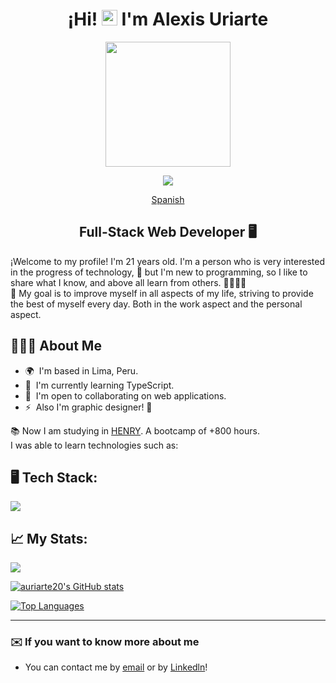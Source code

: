 <div align="center">

# ¡Hi! <img src="https://media.giphy.com/media/hvRJCLFzcasrR4ia7z/giphy.gif" width="25px"> I'm Alexis Uriarte </h1>

<img src="https://media2.giphy.com/media/zhYSVCirREeIZtONCI/giphy.gif?cid=ecf05e47fgjyv7k23bs3tpq8imq2tdf299yjveksn3ddl1uw&rid=giphy.gif" width=200 />

[![](https://visitcount.itsvg.in/api?id=Auriarte20&icon=5&color=0)](https://visitcount.itsvg.in)

[Spanish](./README-sp.md)

## Full-Stack Web Developer 🖥️

</div>

¡Welcome to my profile! I'm 21 years old. I'm a person who is very interested in the progress of technology, 🚀 but I'm new to programming, so I like to share what I know, and above all learn from others. 🫱🏼‍🫲🏼 <br/>
🎯 My goal is to improve myself in all aspects of my life, striving to provide the best of myself every day. Both in the work aspect and the personal aspect. 

## 🙋🏻‍♂️ About Me 

* 🌍  I'm based in Lima, Peru.
* 🧠  I'm currently learning TypeScript.
* 🤝  I'm open to collaborating on web applications.
* ⚡  Also I'm graphic designer! 🎨

📚 Now I am studying in [HENRY](https://www.soyhenry.com). A bootcamp of +800 hours. <br/>
I was able to learn technologies such as:

## 🖥️ Tech Stack:
<p align="left">
  <a href="https://skillicons.dev">
    <img src="https://skillicons.dev/icons?i=js,ts,html,css,react,redux,nodejs,express,postgres,git,md,ai,ps" />
  </a>
</p>

## 📈 My Stats:
<a href="http://www.github.com/auriarte20"><img src="https://github-readme-streak-stats.herokuapp.com/?user=auriarte20&stroke=0891b2&background=1c1917&ring=0891b2&fire=0891b2&currStreakNum=0891b2&currStreakLabel=0891b2&sideNums=0891b2&sideLabels=0891b2&dates=0891b2&hide_border=true" /></a>

<a href="http://www.github.com/auriarte20"><img src="https://github-readme-stats.vercel.app/api?username=auriarte20&show_icons=true&hide=&count_private=true&title_color=0891b2&text_color=0891b2&icon_color=0891b2&bg_color=1c1917&hide_border=true&show_icons=true" alt="auriarte20's GitHub stats" /></a>

<a href="https://github.com/auriarte20" align="left"><img src="https://github-readme-stats.vercel.app/api/top-langs/?username=auriarte20&langs_count=10&title_color=0891b2&text_color=0891b2&icon_color=0891b2&bg_color=1c1917&hide_border=true&locale=en&custom_title=Top%20%Languages" alt="Top Languages" /></a>

---

### ✉️ If you want to know more about me
* You can contact me by [email](mailto:uriarte2001alexis@gmail.com) or by [Linkedln](https://www.linkedin.com/in/Auriarte20/)!
